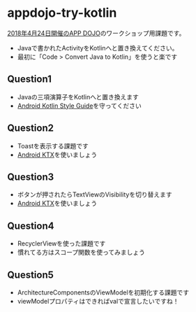# appdojo-try-kotlin

[2018年4月24日開催のAPP DOJO](https://events.withgoogle.com/app-dojo-april-2018-2nd/)のワークショップ用課題です。

- Javaで書かれたActivityをKotlinへと置き換えてください。
- 最初に「Code > Convert Java to Kotlin」を使うと楽です

## Question1

- Javaの三項演算子をKotlinへと置き換えます
- [Android Kotlin Style Guide](https://android.github.io/kotlin-guides/style.html)を守ってください

## Question2

- Toastを表示する課題です
- [Android KTX](https://github.com/android/android-ktx)を使いましょう

## Question3

- ボタンが押されたらTextViewのVisibilityを切り替えます
- [Android KTX](https://github.com/android/android-ktx)を使いましょう

## Question4

- RecyclerViewを使った課題です
- 慣れてる方はスコープ関数を使ってみましょう

## Question5

- ArchitectureComponentsのViewModelを初期化する課題です
- viewModelプロパティはできればvalで宣言したいですね！
